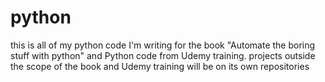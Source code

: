 # python
this is all of my python code I'm writing for the book "Automate the boring stuff with python" and Python code from Udemy training. projects outside the scope of the book and Udemy training will be on its own repositories
